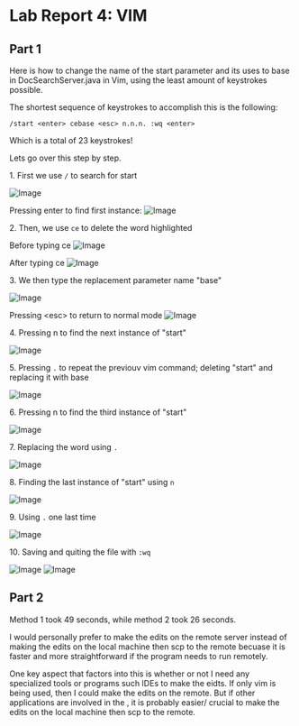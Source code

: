# Lab Report 4: VIM

## Part 1

Here is how to change the name of the start parameter and its uses to base in DocSearchServer.java in Vim, using the least amount of keystrokes possible.

The shortest sequence of keystrokes to accomplish this is the following:

```
/start <enter> cebase <esc> n.n.n. :wq <enter>
```
Which is a total of 23 keystrokes!

Lets go over this step by step.

1\. First we use `/` to search for start

![Image](https://amohamad1.github.io/cse15l-lab-reports/report4/screenshot1.png)

Pressing enter to find first instance:
![Image](https://amohamad1.github.io/cse15l-lab-reports/report4/screenshot2.png)

2\. Then, we use `ce` to delete the word highlighted

Before typing ce
![Image](https://amohamad1.github.io/cse15l-lab-reports/report4/screenshot3.png)

After typing ce
![Image](https://amohamad1.github.io/cse15l-lab-reports/report4/screenshot4.png)

3\. We then type the replacement parameter name "base"

![Image](https://amohamad1.github.io/cse15l-lab-reports/report4/screenshot5.png)

Pressing \<esc> to return to normal mode
![Image](https://amohamad1.github.io/cse15l-lab-reports/report4/screenshot6.png)

4\. Pressing n to find the next instance of "start"

![Image](https://amohamad1.github.io/cse15l-lab-reports/report4/screenshot7.png)

5\. Pressing `.` to repeat the previouv vim command; deleting "start" and replacing it with base

![Image](https://amohamad1.github.io/cse15l-lab-reports/report4/screenshot8.png)

6\. Pressing n to find the third instance of "start"

![Image](https://amohamad1.github.io/cse15l-lab-reports/report4/screenshot9.png)

7\. Replacing the word using `.`

![Image](https://amohamad1.github.io/cse15l-lab-reports/report4/screenshot10.png)

8\. Finding the last instance of "start" using `n`

![Image](https://amohamad1.github.io/cse15l-lab-reports/report4/screenshot11.png)

9\. Using `.` one last time

![Image](https://amohamad1.github.io/cse15l-lab-reports/report4/screenshot12.png)

10\. Saving and quiting the file with `:wq`

![Image](https://amohamad1.github.io/cse15l-lab-reports/report4/screenshot13.png)
![Image](https://amohamad1.github.io/cse15l-lab-reports/report4/screenshot14.png)

## Part 2

Method 1 took 49 seconds, while method 2 took 26 seconds.

I would personally prefer to make the edits on the remote server instead of making the edits on the local machine then scp to the remote becuase it is faster and more straightforward if the program needs to run remotely. 

One key aspect that factors into this is whether or not I need any specialized tools or programs such IDEs to make the eidts. If only vim is being used, then I could make the edits on the remote. But if other applications are involved in the , it is probably easier/ crucial to make the edits on the local machine then scp to the remote.